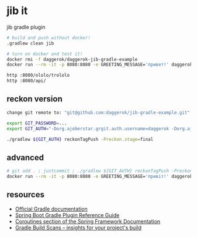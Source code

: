 # jib it
jib gradle plugin

```bash
# build and push without docker!
.gradlew clean jib

# turn on docker and test it!
docker rmi -f daggerok/daggerok-jib-gradle-example
docker run --rm -it -p 8080:8080 -e GREETING_MESSAGE='привет!' daggerok/daggerok-jib-gradle-example

http :8080/ololo/trololo
http :8080/api/
```

## reckon version

```bash
change git remote to: "git@github.com:daggerok/jib-gradle-example.git", or

export GIT_PASSWORD=...
export GIT_AUTH="-Dorg.ajoberstar.grgit.auth.username=daggerok -Dorg.ajoberstar.grgit.auth.password=${GIT_PASSWORD}"

./gradlew ${GIT_AUTH} reckonTagPush -Preckon.stage=final
```

## advanced

```bash
# git add . ; justcommit ; ./gradlew ${GIT_AUTH} reckonTagPush -Preckon.stage=final ; git psom --tags
docker run --rm -it -p 8080:8080 -e GREETING_MESSAGE='привiт!' daggerok/daggerok-jib-gradle-example:`./gradlew -q version`
```

## resources

* [Official Gradle documentation](https://docs.gradle.org)
* [Spring Boot Gradle Plugin Reference Guide](https://docs.spring.io/spring-boot/docs/2.2.6.RELEASE/gradle-plugin/reference/html/)
* [Coroutines section of the Spring Framework Documentation](https://docs.spring.io/spring/docs/5.2.5.RELEASE/spring-framework-reference/languages.html#coroutines)
* [Gradle Build Scans – insights for your project's build](https://scans.gradle.com#gradle)
